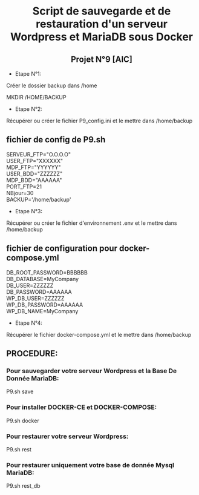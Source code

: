 # <div align="center"> Script de sauvegarde et de restauration d'un serveur Wordpress et MariaDB sous Docker </div>

## <div align="center"> Projet N°9 [AIC] </div>

* Etape N°1:  

Créer le dossier backup dans /home

MKDIR /HOME/BACKUP

* Etape N°2:

Récupérer ou créer le fichier P9_config.ini et le mettre dans /home/backup

## fichier de config de P9.sh

SERVEUR_FTP="O.O.O.O"  
USER_FTP="XXXXXX"  
MDP_FTP="YYYYYY"  
USER_BDD="ZZZZZZ"  
MDP_BDD="AAAAAA"  
PORT_FTP=21  
NBjour=30  
BACKUP='/home/backup'  

* Etape N°3:

Récupérer ou créer le fichier d'environnement .env et le mettre dans /home/backup

## fichier de configuration pour docker-compose.yml

DB_ROOT_PASSWORD=BBBBBB  
DB_DATABASE=MyCompany  
DB_USER=ZZZZZZ  
DB_PASSWORD=AAAAAA  
WP_DB_USER=ZZZZZZ  
WP_DB_PASSWORD=AAAAAA  
WP_DB_NAME=MyCompany  

* Etape N°4:

Récupérer le fichier docker-compose.yml et le mettre dans /home/backup

## PROCEDURE:

### Pour sauvegarder votre serveur Wordpress et la Base De Donnée MariaDB:

P9.sh save

### Pour installer DOCKER-CE et DOCKER-COMPOSE:

P9.sh docker

### Pour restaurer votre serveur Wordpress:

P9.sh rest

### Pour restaurer uniquement votre base de donnée Mysql MariaDB:

P9.sh rest_db
